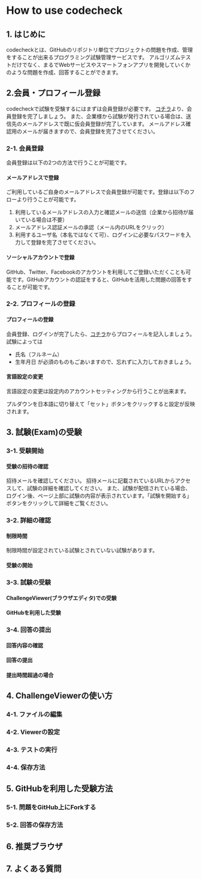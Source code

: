 # How to use codecheck

## 1. はじめに
codecheckとは、GitHubのリポジトリ単位でプロジェクトの問題を作成、管理をすることが出来るプログラミング試験管理サービスです。
アルゴリズムテストだけでなく、まるでWebサービスやスマートフォンアプリを開発していくかのような問題を作成、回答することができます。

## 2.会員・プロフィール登録
codecheckで試験を受験するにはまずは会員登録が必要です。
[コチラ](https://app.code-check.io/auth/signin)より、会員登録を完了しましょう。
また、企業様から試験が発行されている場合は、送信先のメールアドレスで既に仮会員登録が完了しています。
メールアドレス確認用のメールが届きますので、会員登録を完了させてください。


### 2-1. 会員登録
会員登録は以下の2つの方法で行うことが可能です。
#### メールアドレスで登録
ご利用しているご自身のメールアドレスで会員登録が可能です。登録は以下のフローより行うことが可能です。
1. 利用しているメールアドレスの入力と確認メールの送信（企業から招待が届いている場合は不要）
2. メールアドレス認証メールの承認（メール内のURLをクリック）
3. 利用するユーザ名（本名ではなくて可）、ログインに必要なパスワードを入力して登録を完了させてください。

#### ソーシャルアカウントで登録
GitHub、Twitter、Facebookのアカウントを利用してご登録いただくことも可能です。GitHubアカウントの認証をすると、GitHubを活用した問題の回答をすることが可能です。

### 2-2. プロフィールの登録

#### プロフィールの登録
会員登録、ログインが完了したら、[コチラ](https://app.code-check.io/settings/profile)からプロフィールを記入しましょう。
試験によっては
* 氏名（フルネーム）
* 生年月日
が必須のものもごあいますので、忘れずに入力しておきましょう。

#### 言語設定の変更
言語設定の変更は設定内のアカウントセッティングから行うことが出来ます。

プルダウンを日本語に切り替えて「セット」ボタンをクリックすると設定が反映されます。


## 3. 試験(Exam)の受験
### 3-1. 受験開始
#### 受験の招待の確認
招待メールを確認してください。
招待メールに記載されているURLからアクセスして、試験の詳細を確認してください。
また、試験が配信されている場合、ログイン後、ページ上部に試験の内容が表示されています。「試験を開始する」ボタンをクリックして詳細をご覧ください。

### 3-2. 詳細の確認
#### 制限時間
制限時間が設定されている試験とされていない試験があります。

#### 受験の開始
### 3-3. 試験の受験
#### ChallengeViewer(ブラウザエディタ)での受験
#### GitHubを利用した受験
### 3-4. 回答の提出
#### 回答内容の確認
#### 回答の提出
#### 提出時間超過の場合

## 4. ChallengeViewerの使い方
### 4-1. ファイルの編集
### 4-2. Viewerの設定
### 4-3. テストの実行
### 4-4. 保存方法


## 5. GitHubを利用した受験方法
### 5-1. 問題をGitHub上にForkする

### 5-2. 回答の保存方法

## 6. 推奨ブラウザ


## 7. よくある質問

